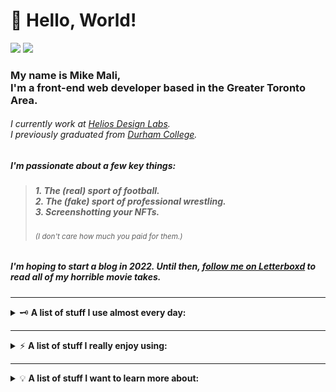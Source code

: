 # :wave: Hello, World!

<!--https://user-images.githubusercontent.com/5713670/87202985-820dcb80-c2b6-11ea-9f56-7ec461c497c3.gif-->
<!-- <img align='right' src='https://octodex.github.com/images/hula_loop_octodex03.gif' width='200"'> -->

<a href="mailto:michaeltdmali@gmail.com"><img src="https://img.shields.io/badge/Email%20Me-D14836.svg?style=for-the-badge&logo=GMail&logoColor=white"/></a>
<a href="https://www.linkedin.com/in/mtdmali/"><img src="https://img.shields.io/badge/linkedin-0077B5.svg?style=for-the-badge&logo=linkedin&logoColor=white"/></a>

<h3>
    My name is Mike Mali,<br/>I'm a front-end web developer based in the Greater Toronto Area.
</h3>

<h6>
    I currently work at <a href="https://heliosdesignlabs.com" target="_blank">Helios Design Labs</a>.<br/>I previously graduated from <a href="https://durhamcollege.ca" target="_blank">Durham College</a>.
</h6>

<h5>
  I'm passionate about a few key things:
</h5>

<blockquote>
<h5>
  1. The (real) sport of football.<br/>
  2. The (fake) sport of professional wrestling.<br/>
  3. Screenshotting your NFTs.
</h5>
<h6>
  <sup><em>(I don't care how much you paid for them.)</em></sup>
</h6>
</blockquote>

<h5>
  I'm hoping to start a blog in 2022. Until then, <a href="https://letterboxd.com/mtdmali/" target="_blank">follow me on Letterboxd</a> to read all of my horrible movie takes.
</h5>

---

<details>
  <summary>
    🗝️ <b>A list of stuff I use almost every day:</b>
  </summary>
  
  <br/>
  
  ![Mac OS](https://img.shields.io/badge/mac%20os-000000?style=for-the-badge&logo=macos&logoColor=F0F0F0)
  ![HTML](https://img.shields.io/badge/html-%23E34F26.svg?style=for-the-badge&logo=html5&logoColor=white)
  ![CSS](https://img.shields.io/badge/css-%231572B6.svg?style=for-the-badge&logo=css3&logoColor=white)
  ![JavaScript](https://img.shields.io/badge/javascript-%23F7DF1E.svg?style=for-the-badge&logo=javascript&logoColor=black)
  ![VS Code](https://img.shields.io/badge/VS%20Code-0078d7.svg?style=for-the-badge&logo=visual-studio-code&logoColor=white)
  ![Hyper](https://img.shields.io/badge/Hyper-black.svg?style=for-the-badge&logo=Hyper&logoColor=white)
  ![NPM](https://img.shields.io/badge/NPM-%23CC3534.svg?style=for-the-badge&logo=npm&logoColor=white)
  ![Git](https://img.shields.io/badge/git-%23F05033.svg?style=for-the-badge&logo=git&logoColor=white)
  ![Safari](https://img.shields.io/badge/Safari-%23006CFF.svg?style=for-the-badge&logo=Safari&logoColor=white)
  ![Discord](https://img.shields.io/badge/Discord-%235865F2.svg?style=for-the-badge&logo=Discord&logoColor=white)
  <!-- ![Plex](https://img.shields.io/badge/Plex-%23E5A00D.svg?style=for-the-badge&logo=Plex&logoColor=white) -->
</details>

---

<details>
  <summary>
    ⚡ <b>A list of stuff I really enjoy using:</b>
  </summary>
  
  <br/>
  
  ![React](https://img.shields.io/badge/react-%2320232a.svg?style=for-the-badge&logo=react&logoColor=%2361DAFB)
  ![Mapbox](https://img.shields.io/badge/mapbox-%233195ff.svg?style=for-the-badge&logo=mapbox&logoColor=white)
  ![Styled Components](https://img.shields.io/badge/styled--components-DB7093?style=for-the-badge&logo=styled-components&logoColor=white)
  ![SASS](https://img.shields.io/badge/SASS-hotpink.svg?style=for-the-badge&logo=SASS&logoColor=white)
  ![Figma](https://img.shields.io/badge/figma-%23F24E1E.svg?style=for-the-badge&logo=figma&logoColor=white)
  ![Netlify](https://img.shields.io/badge/netlify-%2300AD9F.svg?style=for-the-badge&logo=netlify&logoColor=white)
  ![Markdown](https://img.shields.io/badge/markdown-%23000000.svg?style=for-the-badge&logo=markdown&logoColor=white)
  <!-- ![RetroArch](https://img.shields.io/badge/retroarch-black.svg?style=for-the-badge&logo=RetroArch&logoColor=white) -->
</details>

---

<details>
  <summary>
    💡 <b>A list of stuff I want to learn more about:</b>
  </summary>
  
  <br/>
  
  ![Next JS](https://img.shields.io/badge/Next-black?style=for-the-badge&logo=next.js&logoColor=white)
  ![Gatsby](https://img.shields.io/badge/Gatsby-%23663399.svg?style=for-the-badge&logo=gatsby&logoColor=white)
  ![Eleventy](https://img.shields.io/badge/Eleventy-black?style=for-the-badge&logo=Eleventy&logoColor=white)
  ![Webpack](https://img.shields.io/badge/webpack-%238DD6F9.svg?style=for-the-badge&logo=webpack&logoColor=black)
  ![PostCSS](https://img.shields.io/badge/PostCSS-%23DD3A0A.svg?style=for-the-badge&logo=PostCSS&logoColor=white)
  ![GreenSock](https://img.shields.io/badge/greensock-%2388CE02?style=for-the-badge&logo=GreenSock&logoColor=white)
  ![D3.js](https://img.shields.io/badge/d3.js-%23F9A03C?style=for-the-badge&logo=D3.js&logoColor=white)
  ![Threejs](https://img.shields.io/badge/threejs-black?style=for-the-badge&logo=three.js&logoColor=white)
  ![Blender](https://img.shields.io/badge/blender-%23F5792A.svg?style=for-the-badge&logo=blender&logoColor=white)
  <!-- ![Tailwind](https://img.shields.io/badge/tailwind-%2338B2AC.svg?style=for-the-badge&logo=tailwind-css&logoColor=white)
  ![NodeJS](https://img.shields.io/badge/node.js-6DA55F?style=for-the-badge&logo=node.js&logoColor=white) -->
</details>
